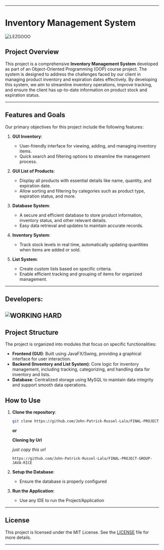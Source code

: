 

---

# Inventory Management System

![LEZGOOO](https://i.pinimg.com/originals/b2/2a/a2/b22aa22b2f3f55b6468361158d52e2e7.gif)

## Project Overview
This project is a comprehensive **Inventory Management System** developed as part of an Object-Oriented Programming (OOP) course project. The system is designed to address the challenges faced by our client in managing product inventory and expiration dates effectively. By developing this system, we aim to streamline inventory operations, improve tracking, and ensure the client has up-to-date information on product stock and expiration status.

---



## Features and Goals
Our primary objectives for this project include the following features:

1. **GUI Inventory**:
   - User-friendly interface for viewing, adding, and managing inventory items.
   - Quick search and filtering options to streamline the management process.

2. **GUI List of Products**:
   - Display all products with essential details like name, quantity, and expiration date.
   - Allow sorting and filtering by categories such as product type, expiration status, and more.

3. **Database System**:
   - A secure and efficient database to store product information, inventory status, and other relevant details.
   - Easy data retrieval and updates to maintain accurate records.

4. **Inventory System**:
   - Track stock levels in real time, automatically updating quantities when items are added or sold.

5. **List System**:
   - Create custom lists based on specific criteria.
   - Enable efficient tracking and grouping of items for organized management.

---

## Developers:

![WORKING HARD](https://media.tenor.com/y2JXkY1pXkwAAAAM/cat-computer.gif)
---

## Project Structure
The project is organized into modules that focus on specific functionalities:
- **Frontend (GUI)**: Built using JavaFX/Swing, providing a graphical interface for user interaction.
- **Backend (Inventory and List System)**: Core logic for inventory management, including tracking, categorizing, and handling data for inventory and lists.
- **Database**: Centralized storage using MySQL to maintain data integrity and support smooth data operations.

## How to Use
1. **Clone the repository**:
   ```bash
   git clone https://github.com/John-Patrick-Russel-Lalo/FINAL-PROJECT-GROUP-JAVA-RICE
   ```

   **or**

   **Cloning by Url**
   
   *just copy this url*
   ```
   https://github.com/John-Patrick-Russel-Lalo/FINAL-PROJECT-GROUP-JAVA-RICE
   ```




2. **Setup the Database**:
   - Ensure the database is properly configured

3. **Run the Application**:
   - Use any IDE to run the Project/Application

---

## License
This project is licensed under the MIT License. See the [LICENSE](LICENSE) file for more details.

---
